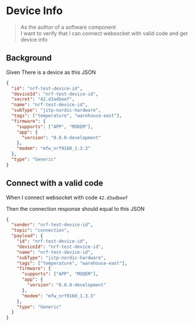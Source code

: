 # Device Info

> As the author of a software component  
> I want to verify that I can connect websocket with valid code and get device
> info

## Background

Given There is a device as this JSON

```json
{
  "id": "nrf-test-device-id",
  "deviceId": "nrf-test-device-id",
  "secret": "42.d3adbeef",
  "name": "nrf-test-device-id",
  "subType": "jitp-nordic-hardware",
  "tags": ["temperature", "warehouse-east"],
  "firmware": {
    "supports": ["APP", "MODEM"],
    "app": {
      "version": "0.0.0-development"
    },
    "modem": "mfw_nrf9160_1.3.3"
  },
  "type": "Generic"
}
```

## Connect with a valid code

When I connect websocket with code `42.d3adbeef`

Then the connection response should equal to this JSON

```json
{
  "sender": "nrf-test-device-id",
  "topic": "connection",
  "payload": {
    "id": "nrf-test-device-id",
    "deviceId": "nrf-test-device-id",
    "name": "nrf-test-device-id",
    "subType": "jitp-nordic-hardware",
    "tags": ["temperature", "warehouse-east"],
    "firmware": {
      "supports": ["APP", "MODEM"],
      "app": {
        "version": "0.0.0-development"
      },
      "modem": "mfw_nrf9160_1.3.3"
    },
    "type": "Generic"
  }
}
```
